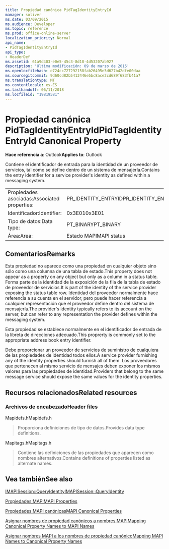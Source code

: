 ```yaml
---
title: Propiedad canónica PidTagIdentityEntryId
manager: soliver
ms.date: 03/09/2015
ms.audience: Developer
ms.topic: reference
ms.prod: office-online-server
localization_priority: Normal
api_name:
- PidTagIdentityEntryId
api_type:
- HeaderDef
ms.assetid: 61a9d403-e0e5-45c3-8d18-4d53207ab927
description: 'Última modificación: 09 de marzo de 2015'
ms.openlocfilehash: e724cc727292158fab26495e5d627b42dfe00daa
ms.sourcegitcommit: 9d60cd82b5413446e5bc8ace2cd689f683fb41a7
ms.translationtype: MT
ms.contentlocale: es-ES
ms.lasthandoff: 06/11/2018
ms.locfileid: "19819581"
---
```

# <a name="pidtagidentityentryid-canonical-property"></a><span data-ttu-id="4fbc4-103">Propiedad canónica PidTagIdentityEntryId</span><span class="sxs-lookup"><span data-stu-id="4fbc4-103">PidTagIdentityEntryId Canonical Property</span></span>

  
  
<span data-ttu-id="4fbc4-104">**Hace referencia a**: Outlook</span><span class="sxs-lookup"><span data-stu-id="4fbc4-104">**Applies to**: Outlook</span></span> 
  
<span data-ttu-id="4fbc4-105">Contiene el identificador de entrada para la identidad de un proveedor de servicios, tal como se define dentro de un sistema de mensajería.</span><span class="sxs-lookup"><span data-stu-id="4fbc4-105">Contains the entry identifier for a service provider's identity as defined within a messaging system.</span></span> 
  
|||
|:-----|:-----|
|<span data-ttu-id="4fbc4-106">Propiedades asociadas:</span><span class="sxs-lookup"><span data-stu-id="4fbc4-106">Associated properties:</span></span>  <br/> |<span data-ttu-id="4fbc4-107">PR_IDENTITY_ENTRYID</span><span class="sxs-lookup"><span data-stu-id="4fbc4-107">PR_IDENTITY_ENTRYID</span></span>  <br/> |
|<span data-ttu-id="4fbc4-108">Identificador:</span><span class="sxs-lookup"><span data-stu-id="4fbc4-108">Identifier:</span></span>  <br/> |<span data-ttu-id="4fbc4-109">0x3E01</span><span class="sxs-lookup"><span data-stu-id="4fbc4-109">0x3E01</span></span>  <br/> |
|<span data-ttu-id="4fbc4-110">Tipo de datos:</span><span class="sxs-lookup"><span data-stu-id="4fbc4-110">Data type:</span></span>  <br/> |<span data-ttu-id="4fbc4-111">PT_BINARY</span><span class="sxs-lookup"><span data-stu-id="4fbc4-111">PT_BINARY</span></span>  <br/> |
|<span data-ttu-id="4fbc4-112">Área:</span><span class="sxs-lookup"><span data-stu-id="4fbc4-112">Area:</span></span>  <br/> |<span data-ttu-id="4fbc4-113">Estado MAPI</span><span class="sxs-lookup"><span data-stu-id="4fbc4-113">MAPI status</span></span>  <br/> |
   
## <a name="remarks"></a><span data-ttu-id="4fbc4-114">Comentarios</span><span class="sxs-lookup"><span data-stu-id="4fbc4-114">Remarks</span></span>

<span data-ttu-id="4fbc4-115">Esta propiedad no aparece como una propiedad en cualquier objeto sino sólo como una columna de una tabla de estado.</span><span class="sxs-lookup"><span data-stu-id="4fbc4-115">This property does not appear as a property on any object but only as a column in a status table.</span></span> <span data-ttu-id="4fbc4-116">Forma parte de la identidad de la exposición de la fila de la tabla de estado de proveedor de servicios.</span><span class="sxs-lookup"><span data-stu-id="4fbc4-116">It is part of the identity of the service provider exposing the status table row.</span></span> <span data-ttu-id="4fbc4-117">Identidad del proveedor normalmente hace referencia a su cuenta en el servidor, pero puede hacer referencia a cualquier representación que el proveedor define dentro del sistema de mensajería.</span><span class="sxs-lookup"><span data-stu-id="4fbc4-117">The provider's identity typically refers to its account on the server, but can refer to any representation the provider defines within the messaging system.</span></span> 
  
<span data-ttu-id="4fbc4-118">Esta propiedad se establece normalmente en el identificador de entrada de la libreta de direcciones adecuado.</span><span class="sxs-lookup"><span data-stu-id="4fbc4-118">This proprerty is commonly set to the appropriate address book entry identifier.</span></span> 
  
<span data-ttu-id="4fbc4-119">Debe proporcionar un proveedor de servicios de suministro de cualquiera de las propiedades de identidad todos ellos.</span><span class="sxs-lookup"><span data-stu-id="4fbc4-119">A service provider furnishing any of the identity properties should furnish all of them.</span></span> <span data-ttu-id="4fbc4-120">Los proveedores que pertenecen al mismo servicio de mensajes deben exponer los mismos valores para las propiedades de identidad.</span><span class="sxs-lookup"><span data-stu-id="4fbc4-120">Providers that belong to the same message service should expose the same values for the identity properties.</span></span> 
  
## <a name="related-resources"></a><span data-ttu-id="4fbc4-121">Recursos relacionados</span><span class="sxs-lookup"><span data-stu-id="4fbc4-121">Related resources</span></span>

### <a name="header-files"></a><span data-ttu-id="4fbc4-122">Archivos de encabezado</span><span class="sxs-lookup"><span data-stu-id="4fbc4-122">Header files</span></span>

<span data-ttu-id="4fbc4-123">Mapidefs.h</span><span class="sxs-lookup"><span data-stu-id="4fbc4-123">Mapidefs.h</span></span>
  
> <span data-ttu-id="4fbc4-124">Proporciona definiciones de tipo de datos.</span><span class="sxs-lookup"><span data-stu-id="4fbc4-124">Provides data type definitions.</span></span>
    
<span data-ttu-id="4fbc4-125">Mapitags.h</span><span class="sxs-lookup"><span data-stu-id="4fbc4-125">Mapitags.h</span></span>
  
> <span data-ttu-id="4fbc4-126">Contiene las definiciones de las propiedades que aparecen como nombres alternativos.</span><span class="sxs-lookup"><span data-stu-id="4fbc4-126">Contains definitions of properties listed as alternate names.</span></span>
    
## <a name="see-also"></a><span data-ttu-id="4fbc4-127">Vea también</span><span class="sxs-lookup"><span data-stu-id="4fbc4-127">See also</span></span>



[<span data-ttu-id="4fbc4-128">IMAPISession::QueryIdentity</span><span class="sxs-lookup"><span data-stu-id="4fbc4-128">IMAPISession::QueryIdentity</span></span>](imapisession-queryidentity.md)


[<span data-ttu-id="4fbc4-129">Propiedades MAPI</span><span class="sxs-lookup"><span data-stu-id="4fbc4-129">MAPI Properties</span></span>](mapi-properties.md)
  
[<span data-ttu-id="4fbc4-130">Propiedades MAPI canónicas</span><span class="sxs-lookup"><span data-stu-id="4fbc4-130">MAPI Canonical Properties</span></span>](mapi-canonical-properties.md)
  
[<span data-ttu-id="4fbc4-131">Asignar nombres de propiedad canónicos a nombres MAPI</span><span class="sxs-lookup"><span data-stu-id="4fbc4-131">Mapping Canonical Property Names to MAPI Names</span></span>](mapping-canonical-property-names-to-mapi-names.md)
  
[<span data-ttu-id="4fbc4-132">Asignar nombres MAPI a los nombres de propiedad canónico</span><span class="sxs-lookup"><span data-stu-id="4fbc4-132">Mapping MAPI Names to Canonical Property Names</span></span>](mapping-mapi-names-to-canonical-property-names.md)

